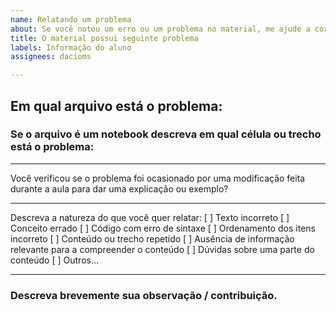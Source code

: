 ```yaml
---
name: Relatando um problema
about: Se você notou um erro ou um problema no material, me ajude a corrigir
title: O material possui seguinte problema
labels: Informação do aluno
assignees: dacioms

---
```


## Em qual arquivo está o problema: 

### Se o arquivo é um notebook descreva em qual célula ou trecho está o problema:
---
Você verificou se o problema foi ocasionado por uma modificação feita durante a aula para dar uma explicação ou exemplo?

---
Descreva a natureza do que você quer relatar:
[ ] Texto incorreto
[ ] Conceito errado
[ ] Código com erro de sintaxe
[ ] Ordenamento dos itens incorreto
[ ] Conteúdo ou trecho repetido
[ ] Ausência de informação relevante para a compreender o conteúdo
[ ] Dúvidas sobre uma parte do conteúdo
[ ] Outros...

---

### Descreva brevemente sua observação / contribuição.
